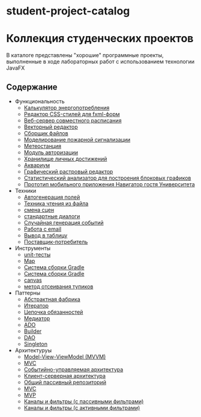 # student-project-catalog
<h1> Коллекция студенческих проектов </h1>
В каталоге представлены "хорошие" программные проекты, выполненные в ходе лабораторных работ
с использованием технологии JavaFX

## Содержание
- Функциональность
  - [Калькулятор энергопотребления](power_calculate-master/README.md)
  - [Редактор CSS-стилей для fxml-форм](EditorCSS-main/README.md)
  - [Веб-сервер совместного расписания](WebShedule-main/README.md)  
  - [Векторный редактор](EditorPlaneNetwork-main/README.md)
  - [Сборщик файлов](#сборщик)
  - [Моделирование пожарной сигнализации](AlarmSystem-master/README.md)
  - [Метеостанция](ClientServer-master/README.md)
  - [Модуль авторизации](#versioning)
  - [Хранилище личных достижений](DataBase-developer/README.md)
  - [Аквариум](ThreadsAquarium-master/README.md)
  - [Графический растровый редактор](GrafRedactor/README.md)
  - [Статистический анализатор для построения блоковых графиков](blocks-diagram-master/README.md)
  - [Прототип мобильного приложения Навигатор гостя Университета](UniversityNavigation-main/README.md)
- Техники
  - [Автогенерация полей](power_calculate-master/README.md)
  - [Техника чтения из файла](power_calculate-master/README.md)
  - [смена сцен](#редактор)
  - [стандартные диалоги](#сборщик)
  - [Случайная генерация событий](AlarmSystem-master/README.md)
  - [Работа с email](#basedata)
  - [Вывод в таблицу](#basedata)
  - [Поставщик-потребитель](ThreadsAquarium-master/README.md)
- Инструменты
  - [unit-тесты](AlarmSystem-master/README.md)
  - [Map](ClientServer-master/README.md)
  - [Система сборки Gradle](power_calculate-master/README.md)
  - [Система сборки Gradle](blocks-diagram-master/README.md)
  - [canvas](GrafRedactor/README.md)
  - [метод отсеивания тупиков](UniversityNavigation-main/README.md)
- Паттерны
  - [Абстрактная фабрика](power_calculate-master/README.md)
  - [Итератор](#сборщик)
  - [Цепочка обязанностей](AlarmSystem-master/README.md)
  - [Медиатор](#versioning)
  - [ADO](#basedata)
  - [Builder](blocks-diagram-master/README.md)
  - [DAO](UniversityNavigation-main/README.md)
  - [Singleton](UniversityNavigation-main/README.md)
- Архитектуруы
  - [Model-View-ViewModel (MVVM)](power_calculate-master/README.md)
  - [MVC](UniversityNavigation-main/README.md)
  - [Событийно-управляемая архитектура](AlarmSystem-master/README.md)  
  - [Клиент-серверная архитектура](ClientServer-master/README.md)
  - [Общий пассивный репозиторий](#basedata)
  - [MVC](GrafRedactor/README.md)
  - [MVP](blocks-diagram-master/README.md)
  - [Каналы и фильтры (с пассивными фильтрами)](#сборщик)
  - [Каналы и фильтры (с активными фильтрами)](ThreadsAquarium-master/README.md)
    
<!-- 
## [Веб-сервер](WebShedule-main/README.md)
  Веб-сервер, использование которого в сфере организации расписания позволит повысить эффективность выполнения операций типа составления совместного расписания. 
### Используемые методы и технологии программирования
  1. Фрейворк Spring boot.
  2. MVC архитектура.
### Паттерны 
  1. Паттерн DAO  для работы с Базой данных.
### Инструменты
  1. Unit-тесты.



## [EditorPlaneNetwork](EditorPlaneNetwork-main/README.md)
  Программный продукт предназначен для построения и отображения плана сети.
### Используемые методы и технологии программирования
   1. MVC архитектура.  
### Паттерны 
  1. Паттерн адаптер.
### Инструменты
  1. Unit-тесты.
   

  
## [Сборщик](https://github.com/vladder2312/JavaCollector.git)
 Сборщик файлов предназначен для создания листинга программного проекта.
Программный продукт позволяет собирать .java файлы в один файл внутри папки. После запуска программного продукта, необходимо выбрать директорию,в которой хранятся файлы с расширением .java. Список необходимых файлов выводится в listView. Далее, выбирается директория, куда будет записан новый файл. После, сообщение о ходе выполнения, в случае успешной или не успешной сборки. Созданный файл имеет название new.java и включает в себя все файлы из выбранной директории.
### Используемые методы и технологии программирования
  1. Использование стандартных диалогов.
### Паттерны 
  1. Паттерн Итератор для прохода по каталогу.
### Инструменты


## [Сигнализация](AlarmSystem-master/README.md)
 Система пожарной сигнализации предназначена для моделирования работы системы пожарной сигнализации. Используется событийное управление.
Датчики активируются в случайное время (шанс 30% каждую секунду). Данное событие обрабатывается следующим образом: В модель записывается номер активированного датчика и переключается цвет датчика на красный. Выводится сообщение о количестве активированных датчиках.
### Используемые методы и технологии программирования
  1. Случайная генерация событий по таймеру.
  2. Событийно-управляемая архитектура.
### Паттерны 
  1. Паттерн Цепочка обязанностей для обработки различных событий.
### Инструменты
  1. Unit-тесты.
  
  
## [Метеостанция](ClientServer-master/README.md)
  Сервер метеонаблюдения предназначен для сбора данных о температуре воздуха в разных населенных пунктах.
  Клиенты передают значения температуры в своем населенном пункте Серверу, могут запросить с Сервера температуру по названию города.
### Используемые методы и технологии программирования
  1. Клиент-серверная архитекутра с простым протоколом.
### Паттерны 

### Инструменты
  1. Использование Map для хранения неповторяющихся данных на Сервере.
   
![Image alt](img/Screenshot_3.png)

## [basedata](DataBase-developer/README.md)
  Хранилище личных достижений предназначено для хранения личных достижений в виде описания и изображения.
  Программный продукт представляет централизованное место хранения личных достижений студента с внешней базой данных. База данных хранит информацию о названии мероприятия, кратком описании, дате проведения и файле награждения. В базу данных можно добавлять и удалять личные достижения. При добавлении достижения пользователю предоставляется возможность выбора файла, с помощью диалогового окна. Информация из базы данных выводятся в элемент TableView. Программный продукт предоставляет возможность поиска по личным достижениям. Имеется возможность отправки файла из приложения на почту. Пользователь выбирает файл с помощью диалогового окна файл и отправляет его на указанный адрес.
### Используемые методы и технологии программирования
  1. Работа с email.
  2. Вывод в таблицу.
### Паттерны 
  1. Паттерн ADO.
### Инструменты
![Image alt](img/Screenshot_4.png)

## [Аквариум](ThreadsAquarium-master/README.md)
  Многопточное приложение, моделирующее аквариум с рыбками (потребителями) и кормом (поставщиками)
### Используемые методы и технологии программирования
  1. Обработка в потоках
  2. Синхронизация общего ресурса - аквариума (канвы для рисования)
### Паттерны 
  1. Поставщик-потребитель
### Инструменты
![Image alt](img/Screenshot_5.png)

## [Векторый растровый редактор](GrafRedactor/README.md)
  Графический редактор позволяет создавать, просматривать, обрабатывать и редактировать цифровые изображения (рисунки, картинки, фотографии) на компьютере.  
Предполагается работа с отдельными точками изображения, которые могут строится в виде набора: «карандаш» - соединение двух точек прямой линией шириной в 1 пиксель; «пипетка» - выбор текущего цвета; «ластик».
### Используемые методы и технологии программирования
  1. MVC архитектура.
### Паттерны 

### Инструменты
  1. Панель для рисования (canvas на fxml-форме).
  2. Пипетка(ColorPicker на fxml-форме).
  3. Ползунок для выбора толщины линии( Slider на  fxml-форме).


## [Статистический анализатор](blocks-diagram-master/README.md)
  Статистический анализатор для построения блоковых графиков имеет возможность сохранения в файл и загрузки из него. Файл текстовый. Добавлять столбцы и строки можно бесконечно. Взаимодействовать можно с главным меню и с таблицей, а именно с её контекстным меню. 
### Используемые методы и технологии программирования
  1. Архитектура MVP
### Паттерны 
  1. Builder (для создания диаграммы)
### Инструменты
  1. Использование системы сборки Gradle.

## [Навигатор](UniversityNavigation-main/README.md)
  Для построения маршрута сначала необходимо ввести начальную точку в поле «От». При введении названия точки, в табличной части будут появляться возможные варианты точек, по введенным данным. Необходимо выбрать из таблицы нужную начальную точку. Таким же образом заполняется поле «До»- конечная точка.
После заполнения данных о точках, необходимо нажать на кнопку «Построить» программа проложит маршрут от и до указанных точек.
В зависимости от указанных точек программа выдаст ту карту где сейчас находится пользователь и оставит доступными для переключения только те этажи, через которые будет проложен путь пользователя. Карту можно приблизить и детально рассмотреть проложенный маршрут, для этого необходимо навести на карту и покрутить колесико мышки. Если пользователь совершил ошибку при заполнении полей формы или необходимо построить новый маршрут необходимо нажать на кнопку «Сбросить». При нажатии на эту кнопку произойдет очищение всех полей формы.
### Используемые методы и технологии программирования
  1. MVC (модель, представление, контроллер)
### Паттерны
  1. DAO
  2. Singleton
### Инструменты
  1. Cоздан метод отсеивания тупиков. -->
